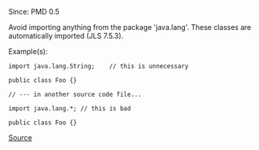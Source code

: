 Since: PMD 0.5

Avoid importing anything from the package 'java.lang'.  These classes are automatically imported (JLS 7.5.3).

Example(s):
```
import java.lang.String;	// this is unnecessary

public class Foo {}

// --- in another source code file...

import java.lang.*;	// this is bad

public class Foo {}
```

[Source](https://pmd.github.io/pmd-5.6.1/pmd-java/rules/java/imports.html#DontImportJavaLang)
